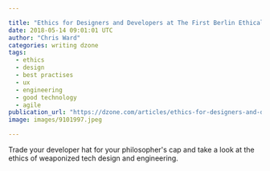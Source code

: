 ```yaml
---

title: "Ethics for Designers and Developers at The First Berlin Ethical Tech Meetup"
date: 2018-05-14 09:01:01 UTC
author: "Chris Ward"
categories: writing dzone
tags:
  - ethics
  - design
  - best practises
  - ux
  - engineering
  - good technology
  - agile
publication_url: "https://dzone.com/articles/ethics-for-designers-and-developers-at-the-first-b"
image: images/9101997.jpeg

---
```

Trade your developer hat for your philosopher's cap and take a look at the ethics of weaponized tech design and engineering.

